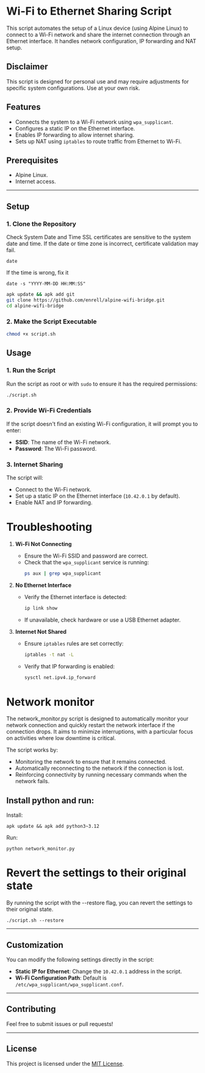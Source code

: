 # **Wi-Fi to Ethernet Sharing Script**

This script automates the setup of a Linux device (using Alpine Linux) to connect to a Wi-Fi network and share the internet connection through an Ethernet interface. It handles network configuration, IP forwarding and NAT setup.

## **Disclaimer**

This script is designed for personal use and may require adjustments for specific system configurations. Use at your own risk.

## **Features**
- Connects the system to a Wi-Fi network using `wpa_supplicant`.
- Configures a static IP on the Ethernet interface.
- Enables IP forwarding to allow internet sharing.
- Sets up NAT using `iptables` to route traffic from Ethernet to Wi-Fi.

## **Prerequisites**
- Alpine Linux.
- Internet access.
---

## **Setup**

### **1. Clone the Repository**
Check System Date and Time
SSL certificates are sensitive to the system date and time. If the date or time zone is incorrect, certificate validation may fail.
````
date
````
If the time is wrong, fix it
````
date -s "YYYY-MM-DD HH:MM:SS"
````

```bash
apk update && apk add git
git clone https://github.com/enrell/alpine-wifi-bridge.git
cd alpine-wifi-bridge
```

### **2. Make the Script Executable**
```bash
chmod +x script.sh
```

## **Usage**

### **1. Run the Script**
Run the script as root or with `sudo` to ensure it has the required permissions:
```bash
./script.sh
```

### **2. Provide Wi-Fi Credentials**
If the script doesn't find an existing Wi-Fi configuration, it will prompt you to enter:
- **SSID**: The name of the Wi-Fi network.
- **Password**: The Wi-Fi password.

### **3. Internet Sharing**
The script will:
- Connect to the Wi-Fi network.
- Set up a static IP on the Ethernet interface (`10.42.0.1` by default).
- Enable NAT and IP forwarding.

# **Troubleshooting**

1. **Wi-Fi Not Connecting**
   - Ensure the Wi-Fi SSID and password are correct.
   - Check that the `wpa_supplicant` service is running:  
     ```bash
     ps aux | grep wpa_supplicant
     ```

2. **No Ethernet Interface**
   - Verify the Ethernet interface is detected:
     ```bash
     ip link show
     ```
   - If unavailable, check hardware or use a USB Ethernet adapter.

3. **Internet Not Shared**
   - Ensure `iptables` rules are set correctly:
     ```bash
     iptables -t nat -L
     ```
   - Verify that IP forwarding is enabled:
     ```bash
     sysctl net.ipv4.ip_forward
     ```
# Network monitor
The network_monitor.py script is designed to automatically monitor your network connection and quickly restart the network interface if the connection drops. It aims to minimize interruptions, with a particular focus on activities where low downtime is critical.

The script works by:
   - Monitoring the network to ensure that it remains connected.
   - Automatically reconnecting to the network if the connection is lost.
   - Reinforcing connectivity by running necessary commands when the network fails.

## Install python and run:
Install:
````
apk update && apk add python3~3.12
````
Run:
````
python network_monitor.py
````

# Revert the settings to their original state
By running the script with the --restore flag, you can revert the settings to their original state.
````
./script.sh --restore
````

---

## **Customization**

You can modify the following settings directly in the script:
- **Static IP for Ethernet**: Change the `10.42.0.1` address in the script.
- **Wi-Fi Configuration Path**: Default is `/etc/wpa_supplicant/wpa_supplicant.conf`.

---

## **Contributing**

Feel free to submit issues or pull requests!

---

## **License**

This project is licensed under the [MIT License](LICENSE).
